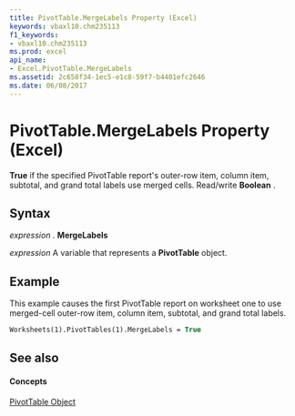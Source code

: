 ```yaml
---
title: PivotTable.MergeLabels Property (Excel)
keywords: vbaxl10.chm235113
f1_keywords:
- vbaxl10.chm235113
ms.prod: excel
api_name:
- Excel.PivotTable.MergeLabels
ms.assetid: 2c658f34-1ec5-e1c8-59f7-b4401efc2646
ms.date: 06/08/2017
---
```



# PivotTable.MergeLabels Property (Excel)

 **True** if the specified PivotTable report's outer-row item, column item, subtotal, and grand total labels use merged cells. Read/write **Boolean** .


## Syntax

 _expression_ . **MergeLabels**

 _expression_ A variable that represents a **PivotTable** object.


## Example

This example causes the first PivotTable report on worksheet one to use merged-cell outer-row item, column item, subtotal, and grand total labels.


```vb
Worksheets(1).PivotTables(1).MergeLabels = True
```


## See also


#### Concepts


[PivotTable Object](pivottable-object-excel.md)

